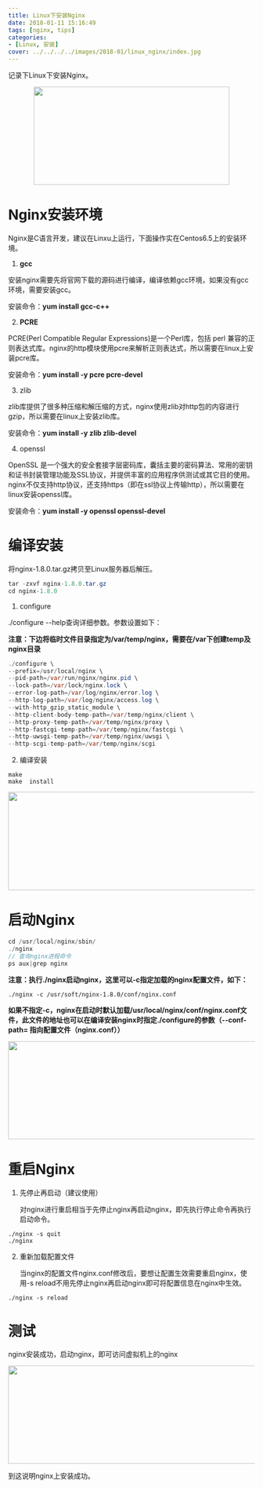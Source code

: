 ```yaml
---
title: Linux下安装Nginx
date: 2018-01-11 15:16:49
tags: [nginx, tips]
categories: 
- [Linux, 安装]
cover: ../../../../images/2018-01/linux_nginx/index.jpg
---
```

记录下Linux下安装Nginx。
<div align=center><img width="400" height="200" src="../../../../images/2018-01/linux_nginx/index.jpg" algin="center"/></div><!-- more -->

# Nginx安装环境

Nginx是C语言开发，建议在Linxu上运行，下面操作实在Centos6.5上的安装环境。

1. **gcc**

安装nginx需要先将官网下载的源码进行编译，编译依赖gcc环境，如果没有gcc环境，需要安装gcc。

安装命令：**yum install gcc-c++** 

2. **PCRE**

PCRE(Perl Compatible Regular Expressions)是一个Perl库，包括 perl 兼容的正则表达式库。nginx的http模块使用pcre来解析正则表达式，所以需要在linux上安装pcre库。

安装命令：**yum install -y pcre pcre-devel**

3. zlib

zlib库提供了很多种压缩和解压缩的方式，nginx使用zlib对http包的内容进行gzip，所以需要在linux上安装zlib库。

安装命令：**yum install -y zlib zlib-devel**

4. openssl

OpenSSL 是一个强大的安全套接字层密码库，囊括主要的密码算法、常用的密钥和证书封装管理功能及SSL协议，并提供丰富的应用程序供测试或其它目的使用。nginx不仅支持http协议，还支持https（即在ssl协议上传输http），所以需要在linux安装openssl库。

安装命令：**yum install -y openssl openssl-devel**

# 编译安装

将nginx-1.8.0.tar.gz拷贝至Linux服务器后解压。

```java
tar -zxvf nginx-1.8.0.tar.gz
cd nginx-1.8.0
```

1. configure

./configure --help查询详细参数。参数设置如下：

**注意：下边将临时文件目录指定为/var/temp/nginx，需要在/var下创建temp及nginx目录**

```java
./configure \
--prefix=/usr/local/nginx \
--pid-path=/var/run/nginx/nginx.pid \
--lock-path=/var/lock/nginx.lock \
--error-log-path=/var/log/nginx/error.log \
--http-log-path=/var/log/nginx/access.log \
--with-http_gzip_static_module \
--http-client-body-temp-path=/var/temp/nginx/client \
--http-proxy-temp-path=/var/temp/nginx/proxy \
--http-fastcgi-temp-path=/var/temp/nginx/fastcgi \
--http-uwsgi-temp-path=/var/temp/nginx/uwsgi \
--http-scgi-temp-path=/var/temp/nginx/scgi
```

2. 编译安装

```
make
make  install
```

<div align=center><img width="700" height="200" src="../../../../images/2018-01/linux_nginx/install.png" algin="center"/>

</div>

# 启动Nginx

```java
cd /usr/local/nginx/sbin/
./nginx
// 查询nginx进程命令
ps aux|grep nginx
```

**注意：执行./nginx启动nginx，这里可以-c指定加载的nginx配置文件，如下：**

```
./nginx -c /usr/soft/nginx-1.8.0/conf/nginx.conf
```

**如果不指定-c，nginx在启动时默认加载/usr/local/nginx/conf/nginx.conf文件，此文件的地址也可以在编译安装nginx时指定./configure的参数（--conf-path= 指向配置文件（nginx.conf））**

<div align=center><img width="700" height="200" src="../../../../images/2018-01/linux_nginx/start.png" algin="center"/>

</div>

# 重启Nginx

1. 先停止再启动（建议使用）

   对nginx进行重启相当于先停止nginx再启动nginx，即先执行停止命令再执行启动命令。

```
./nginx -s quit
./nginx
```

2. 重新加载配置文件

   当nginx的配置文件nginx.conf修改后，要想让配置生效需要重启nginx，使用-s reload不用先停止nginx再启动nginx即可将配置信息在nginx中生效。

```
./nginx -s reload
```

# 测试

nginx安装成功，启动nginx，即可访问虚拟机上的nginx

<div align=center><img width="700" height="200" src="../../../../images/2018-01/linux_nginx/ok.png" algin="center"/>

</div>

到这说明nginx上安装成功。